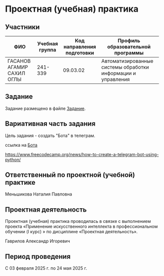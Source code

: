 # Проектная (учебная) практика

## Участники

| ФИО | Учебная группа | Код направления подготовки | Профиль образовательной программы |
|-|-|-|-|
| ГАСАНОВ АГАМИР САХИЛ ОГЛЫ| 241-339 |09.03.02|Автоматизированные системы обработки информации и управления|

## Задание

Задание размещено в файле [Задание](https://github.com/zero777c/start/blob/main/Задание).

## Вариативная часть задания
Цель задания - создать "Бота" в телеграм.

ссылка на [Бота](djfhfjhjfhjdh)

https://www.freecodecamp.org/news/how-to-create-a-telegram-bot-using-python/

## Ответственный по проектной (учебной) практике

Меньшикова Наталия Павловна

## Проектная деятельность

Проектная (учебная) практика проводилась в связке с выполнением проекта «Применение искусственного интеллекта в профессиональном обучении (I курс)
» по дисциплине «Проектная деятельность».

Гаврилов Александр Игоревич

## Период проведения

С 03 февраля 2025 г. по 24 мая 2025 г.
